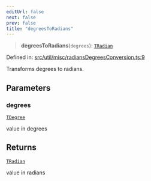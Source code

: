```yaml
---
editUrl: false
next: false
prev: false
title: "degreesToRadians"
---
```


> **degreesToRadians**(`degrees`): [`TRadian`](/api/type-aliases/tradian/)

Defined in: [src/util/misc/radiansDegreesConversion.ts:9](https://github.com/fabricjs/fabric.js/blob/b4f67b1cfd353d0e2763b168e07bce6b67895452/src/util/misc/radiansDegreesConversion.ts#L9)

Transforms degrees to radians.

## Parameters

### degrees

[`TDegree`](/api/type-aliases/tdegree/)

value in degrees

## Returns

[`TRadian`](/api/type-aliases/tradian/)

value in radians
